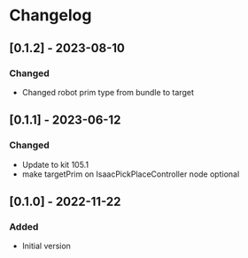 # Changelog
## [0.1.2] - 2023-08-10
### Changed
- Changed robot prim type from bundle to target
## [0.1.1] - 2023-06-12
### Changed
- Update to kit 105.1
- make targetPrim on IsaacPickPlaceController node optional

## [0.1.0] - 2022-11-22

### Added
- Initial version
